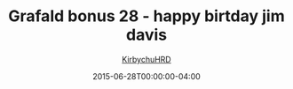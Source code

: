 ---
title: "Grafald bonus 28 - happy birtday jim davis"
type: "image"
date: 2015-06-28T00:00:00-04:00
draft: false
categories:
- blog
- projects
- grafald
image_path: "../img/2015/bonus_28.png"
alt_text: ""
author: "[KirbychuHRD](https://cohost.org/KirbychuHRD)"
---